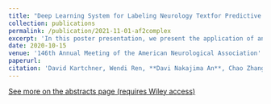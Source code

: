 ```yaml
---
title: "Deep Learning System for Labeling Neurology Textfor Predictive Medicine"
collection: publications
permalink: /publication/2021-11-01-af2complex
excerpt: 'In this poster presentation, we present the application of an interactively trained labeling-rule-based DL system to classify clinical and scientific text in neurology fields.'
date: 2020-10-15
venue: '146th Annual Meeting of the American Neurological Association'
paperurl: 
citation: 'David Kartchner, Wendi Ren, **Davi Nakajima An**, Chao Zhang, and Cassie S. Mitchell. ReGAL: Rule-Generative Active Learning for Model-in-the-Loop Weak Supervision. Retrieved from https://par.nsf.gov/biblio/10286627. Advances in neural information processing systems .'
---
```


[See more on the abstracts page (requires Wiley access)](https://onlinelibrary.wiley.com/toc/15318249/2021/90/S27)